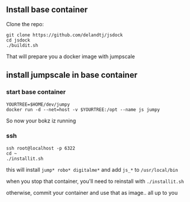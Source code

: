 ## Install base container

Clone the repo:

```
git clone https://github.com/delandtj/jsdock
cd jsdock
./buildit.sh
```

That will prepare you a docker image with jumpscale

## install jumpscale in base container

### start base container

```
YOURTREE=$HOME/dev/jumpy
docker run -d --net=host -v $YOURTREE:/opt --name js jumpy
```
So now your bokz iz running

### ssh 
```
ssh root@localhost -p 6322
cd ~
./installit.sh
```
this will install `jump* robo* digitalme*`
and add `js_*` to `/usr/local/bin`

when you stop that container, you'll need to reinstall with `./installit.sh`

otherwise, commit your container and use that as image.. all up to you




